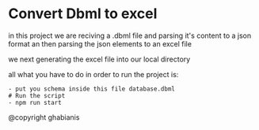 # Convert Dbml to excel
in this project we are reciving a .dbml file and parsing it's content 
to a json format an then parsing the json elements to an excel file

we next generating the excel file into our local directory

all what you have to do in order to run the project is: 

```
- put you schema inside this file database.dbml
# Run the script
- npm run start

```
@copyright ghabianis
